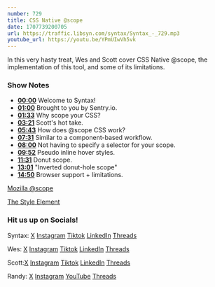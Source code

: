 ```yaml
---
number: 729
title: CSS Native @scope 
date: 1707739200705
url: https://traffic.libsyn.com/syntax/Syntax_-_729.mp3
youtube_url: https://youtu.be/YPmUIwVh5vk
---
```


In this very hasty treat, Wes and Scott cover CSS Native @scope, the implementation of this tool, and some of its limitations.

### Show Notes

* **[00:00](#t=00:00)** Welcome to Syntax!
* **[01:00](#t=01:00)** Brought to you by Sentry.io.
* **[01:33](#t=01:33)** Why scope your CSS?
* **[03:21](#t=03:21)** Scott's hot take.
* **[05:43](#t=05:43)** How does @scope CSS work?
* **[07:31](#t=07:31)** Similar to a component-based workflow.
* **[08:00](#t=08:00)** Not having to specify a selector for your scope.
* **[09:52](#t=09:52)** Pseudo inline hover styles.
* **[11:31](#t=11:31)** Donut scope.
* **[13:01](#t=13:01)** "Inverted donut-hole scope"
* **[14:50](#t=14:50)** Browser support + limitations.

[Mozilla @scope](https://developer.mozilla.org/en-US/docs/Web/CSS/@scope)

[The Style Element](https://web.archive.org/web/20160505103205/https://html.spec.whatwg.org/multipage/semantics.html#the-style-element)

### Hit us up on Socials!

Syntax: [X](https://twitter.com/syntaxfm) [Instagram](https://www.instagram.com/syntax_fm/) [Tiktok](https://www.tiktok.com/@syntaxfm) [LinkedIn](https://www.linkedin.com/company/96077407/admin/feed/posts/) [Threads](https://www.threads.net/@syntax_fm)

Wes: [X](https://twitter.com/wesbos) [Instagram](https://www.instagram.com/wesbos/) [Tiktok](https://www.tiktok.com/@wesbos) [LinkedIn](https://www.linkedin.com/in/wesbos/) [Threads](https://www.threads.net/@wesbos)

Scott:[X](https://twitter.com/stolinski) [Instagram](https://www.instagram.com/stolinski/) [Tiktok](https://www.tiktok.com/@stolinski) [LinkedIn](https://www.linkedin.com/in/stolinski/) [Threads](https://www.threads.net/@stolinski)

Randy: [X](https://twitter.com/randyrektor) [Instagram](https://www.instagram.com/randyrektor/) [YouTube](https://www.youtube.com/@randyrektor) [Threads](https://www.threads.net/@randyrektor)
